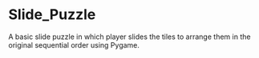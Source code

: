 # Slide_Puzzle
A basic slide puzzle in which player slides the tiles to arrange them in the original sequential order using Pygame.
